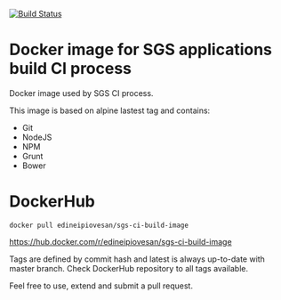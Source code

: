 [![Build Status](https://travis-ci.org/edineipiovesan/docker-image-sgs-ci.svg?branch=master)](https://travis-ci.org/edineipiovesan/docker-image-sgs-ci)

# Docker image for SGS applications build CI process
Docker image used by SGS CI process.

This image is based on alpine lastest tag and contains:
 - Git
 - NodeJS
 - NPM
 - Grunt
 - Bower

# DockerHub

`docker pull edineipiovesan/sgs-ci-build-image`

https://hub.docker.com/r/edineipiovesan/sgs-ci-build-image

Tags are defined by commit hash and latest is always up-to-date with master branch. Check DockerHub repository to all tags available.


Feel free to use, extend and submit a pull request.